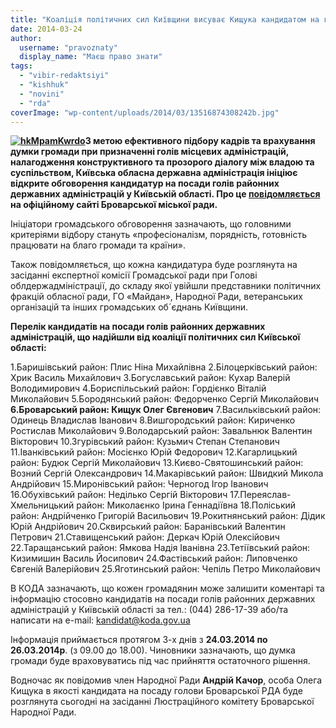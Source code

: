 ```yaml
---
title: "Коаліція політичних сил Київщини висуває Кищука кандидатом на голову броварської РДА"
date: 2014-03-24
author: 
  username: "pravoznaty"
  display_name: "Маєш право знати"
tags: 
  - "vibir-redaktsiyi"
  - "kishhuk"
  - "novini"
  - "rda"
coverImage: "wp-content/uploads/2014/03/13516874308242b.jpg"
---
```


**[![hkMpamKwrdo](https://mpz.brovary.org/wp-content/uploads/2014/03/hkMpamKwrdo.jpg)](https://mpz.brovary.org/wp-content/uploads/2014/03/hkMpamKwrdo.jpg)З метою ефективного підбору кадрів та врахування думки громади при призначенні голів місцевих адміністрацій, налагодження конструктивного та прозорого діалогу між владою та суспільством, Київська обласна державна адміністрація ініціює відкрите обговорення кандидатур на посади голів районних державних адміністрацій у Київській області. Про це [повідомляється](http://www.brovary-rada.gov.ua/gromadske-obgovorennya-kandidat%D1%96v-na-posadi-gol%D1%96v-raiderzhadm%D1%96n%D1%96strats%D1%96i-ki%D1%97vshchini) на офіційному сайті Броварської міської ради.**

Ініціатори громадського обговорення зазначають, що головними критеріями відбору стануть «професіоналізм, порядність, готовність працювати на благо громади та країни».

Також повідомляється, що кожна кандидатура буде розглянута на засіданні експертної комісії Громадської ради при Голові облдержадміністрації, до складу якої увійшли представники політичних фракцій обласної ради, ГО «Майдан», Народної Ради, ветеранських організацій та інших громадських об´єднань Київщини.

**Перелік кандидатів на посади голів районних державних адміністрацій, що надійшли від коаліції політичних сил Київської області:**

1.Баришівський район: Плис Ніна Михайлівна 2.Білоцерківський район: Хрик Василь Михайлович 3.Богуславський район: Кухар Валерій Володимирович 4.Бориспільський район: Гордієнко Віталій Миколайович 5.Бородянський район: Федорченко Сергій Миколайович **6.Броварський район: Кищук Олег Євгенович** 7.Васильківський район: Одинець Владислав Іванович 8.Вишгородський район: Кириченко Ростислав Миколайович 9.Володарський район: Завальнюк Валентин Вікторович 10.Згурівський район: Кузьмич Степан Степанович 11.Іванківський район: Мосієнко Юрій Федорович 12.Кагарлицький район: Будюк Сергій Миколайович 13.Києво-Святошинський район: Возний Сергій Олександрович 14.Макарівський район: Швидкий Микола Андрійович 15.Миронівський район: Черногод Ігор Іванович 16.Обухівський район: Неділько Сергій Вікторович 17.Переяслав-Хмельницький район: Миколаєнко Ірина Геннадіївна 18.Поліський район: Андрійченко Григорій Васильович 19.Рокитнянський район: Дідик Юрій Андрійович 20.Сквирський район: Баранівський Валентин Петрович 21.Ставищенський район: Деркач Юрій Олексійович 22.Таращанський район: Ямкова Надія Іванівна 23.Тетіївський район: Кизимишин Василь Йосипович 24.Фастівський район: Липовченко Євгеній Валерійович 25.Яготинський район: Чепіль Петро Миколайович

В КОДА зазначають, що кожен громадянин може залишити коментарі та інформацію стосовно кандидатів на посади голів районних державних адміністрацій у Київській області за тел.: (044) 286-17-39 або/та написати на e-mail: kandidat@koda.gov.ua

Інформація приймається протягом 3-х днів з **24.03.2014 по 26.03.2014р**. (з 09.00 до 18.00). Чиновники зазначають, що думка громади буде враховуватись під час прийняття остаточного рішення.

Водночас як повідомив член Народної Ради **Андрій Качор**, особа Олега Кищука в якості кандидата на посаду голови Броварської РДА буде розглянута сьогодні на засіданні Люстраційного комітету Броварської Народної Ради.
